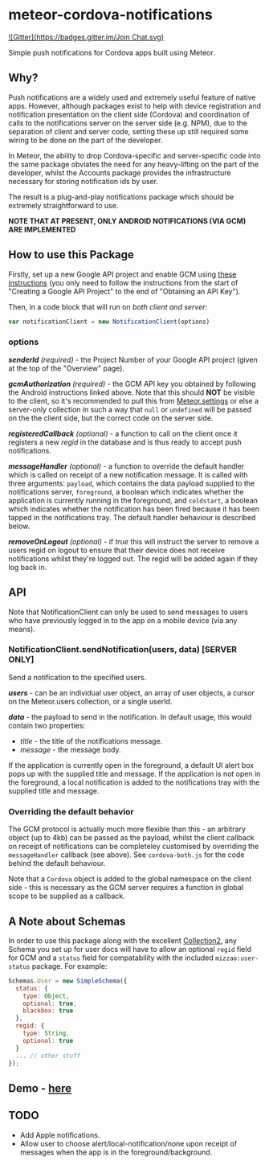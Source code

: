 meteor-cordova-notifications
============================
[![Gitter](https://badges.gitter.im/Join Chat.svg)](https://gitter.im/richsilv/meteor-cordova-notifications?utm_source=badge&utm_medium=badge&utm_campaign=pr-badge&utm_content=badge)

Simple push notifications for Cordova apps built using Meteor.

## Why?

Push notifications are a widely used and extremely useful feature of native apps. However, although packages exist to help with device registration and notification presentation on the client side (Cordova) and coordination of calls to the notifications server on the server side (e.g. NPM), due to the separation of client and server code, setting these up still required some wiring to be done on the part of the developer.

In Meteor, the ability to drop Cordova-specific and server-specific code into the same package obviates the need for any heavy-lifting on the part of the developer, whilst the Accounts package provides the infrastructure necessary for storing notification ids by user.

The result is a plug-and-play notifications package which should be extremely straightforward to use.

**NOTE THAT AT PRESENT, ONLY ANDROID NOTIFICATIONS (VIA GCM) ARE IMPLEMENTED**

## How to use this Package

Firstly, set up a new Google API project and enable GCM using [these instructions](https://developer.android.com/google/gcm/gs.html) (you only need to follow the instructions from the start of  "Creating a Google API Project" to the end of "Obtaining an API Key").

Then, in a code block that will run on *both client and server*:

```javascript
var notificationClient = new NotificationClient(options)
```

### options

*__senderId__ (required)* - the Project Number of your Google API project (given at the top of the "Overview" page).

*__gcmAuthorization__ (required)* - the GCM API key you obtained by following the Android instructions linked above.  Note that this should **NOT** be visible to the client, so it's recommended to pull this from [Meteor.settings](https://docs.meteor.com/#/full/meteordeploy) or else a server-only collection in such a way that `null` or `undefined` will be passed on the the client side, but the correct code on the server side.

*__registeredCallback__ (optional)* - a function to call on the client once it registers a new *regid* in the database and is thus ready to accept push notifications.

*__messageHandler__ (optional)* - a function to override the default handler which is called on receipt of a new notification message.  It is called with three arguments: `payload`, which contains the data payload supplied to the notifications server, `foreground`, a boolean which indicates whether the application is currently running in the foreground, and `coldstart`, a boolean which indicates whether the notification has been fired because it has been tapped in the notifications tray.  The default handler behaviour is described below.

*__removeOnLogout__ (optional)* - if *true* this will instruct the server to remove a users regid on logout to ensure that their device does not receive notifications whilst they're logged out.  The regid will be added again if they log back in.

## API

Note that NotificationClient can only be used to send messages to users who have previously logged in to the app on a mobile device (via any means).

### NotificationClient.sendNotification(users, data) [SERVER ONLY]

Send a notification to the specified users.

*__users__* - can be an individual user object, an array of user objects, a cursor on the Meteor.users collection, or a single userId.

*__data__* - the payload to send in the notification.  In default usage, this would contain two properties:

* *title* - the title of the notifications message.
* *message* - the message body.

If the application is currently open in the foreground, a default UI alert box pops up with the supplied title and message.  If the application is not open in the foreground, a local notification is added to the notifications tray with the supplied title and message.

### Overriding the default behavior

The GCM protocol is actually much more flexible than this - an arbitrary object (up to 4kb) can be passed as the payload, whilst the client callback on receipt of notifications can be completeley customised by overriding the `messageHandler` callback (see above).  See `cordova-both.js` for the code behind the default behaviour.

Note that a `Cordova` object is added to the global namespace on the client side - this is necessary as the GCM server requires a function in global scope to be supplied as a callback.

## A Note about Schemas

In order to use this package along with the excellent [Collection2](https://github.com/aldeed/meteor-collection2), any Schema you set up for user docs will have to allow an optional `regid` field for GCM and a `status` field for compatability with the included `mizzao:user-status` package.  For example:

```javascript
Schemas.User = new SimpleSchema({
  status: {
    type: Object,
    optional: true,
    blackbox: true
  },
  regid: {
    type: String,
    optional: true
  }
  ... // other stuff
});
```

## Demo - [here](https://github.com/richsilv/cordova-notifications-demo)

## TODO

* Add Apple notifications.
* Allow user to choose alert/local-notification/none upon receipt of messages when the app is in the foreground/background.
